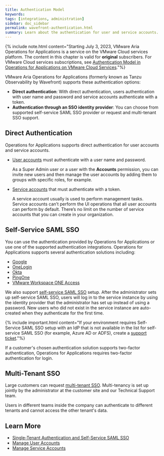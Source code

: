 ```yaml
---
title: Authentication Model
keywords:
tags: [integrations, administration]
sidebar: doc_sidebar
permalink: wavefront-authentication.html
summary: Learn about the authentication for user and service accounts.
---
```


{% include note.html content="Starting July 3, 2023, VMware Aria Operations for Applications is a service on the VMware Cloud services platform. The content in this chapter is valid for **original** subscribers. For VMware Cloud services subscriptions, see [Authentication Model in Operations for Applications on VMware Cloud Services](csp_authentication.html)."%}

VMware Aria Operations for Applications (formerly known as Tanzu Observability by Wavefront) supports these authentication options:
* **Direct authentication**: With direct authentication, users authentication with user name and password and service accounts authenticate with a token.
* **Authentication through an SSO identity provider**: You can choose from supported self-service SAML SSO provider or request and multi-tenant SSO support.

## Direct Authentication

Operations for Applications supports direct authentication for user accounts and service accounts.

* [User accounts](user-accounts.html) must authenticate with a user name and password.

  As a Super Admin user or a user with the **Accounts** permission, you can invite new users and then manage the user accounts by adding them to groups with specific roles, for example.

* [Service accounts](service-accounts.html) that must authenticate with a token.

  A service account usually is used to perform management tasks. Service accounts can’t perform the UI operations that all user accounts can perform by default. There’s no limit on the number of service accounts that you can create in your organization.

## Self-Service SAML SSO

You can use the authentication provided by Operations for Applications or use one of the supported authentication integrations. Operations for Applications supports several authentication solutions including:

* [Google](google.html)
* [OneLogin](onelogin.html)
* [Okta](okta.html)
* [PingOne](pingone.html)
* [VMware Workspace ONE Access](workspace-one.html)

We also support [self-service SAML SSO](auth_self_service_sso.html) setup. After the administrator sets up self-service SAML SSO, users will log in to the service instance by using the identity provider that the administrator has set up instead of using a password. New users who did not exist in the service instance are auto-created when they authenticate for the first time.

{% include important.html content="If your environment requires Self-Service SAML SSO setup with an IdP that is not available in the list for self-service SAML SSO (for example, Azure AD or ADFS), create a [support ticket](wavefront_support_feedback.html#support)."%} 

If a customer's chosen authentication solution supports two-factor authentication, Operations for Applications requires two-factor authentication for login.

## Multi-Tenant SSO

Large customers can request [multi-tenant SSO](authentication.html#multi-tenant-authentication). Multi-tenancy is set up jointly by the administrator at the customer site and our Technical Support team.

Users in different teams inside the company can authenticate to different tenants and cannot access the other tenant's data.

## Learn More

* [Single-Tenant Authentication and Self-Service SAML SSO](auth_self_service_sso.html)
* [Manage User Accounts](user-accounts.html)
* [Manage Service Accounts](service-accounts.html)
